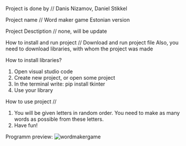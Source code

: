 Project is done by // Danis Nizamov, Daniel Stikkel

Project name // Word maker game Estonian version

Project Desctiption // none, will be update

How to install and run project // Download and run project file
Also, you need to download libraries, with whom the project was made

How to install libraries?

1. Open visual studio code
2. Create new project, or open some project
3. In the terminal write: pip install tkinter
4. Use your library

How to use project // 
1. You will be given letters in random order. You need to make as many words as possible from these letters.
2. Have fun!

Programm preview: ![wordmakergame](https://user-images.githubusercontent.com/131642172/233935102-5848e57a-b812-46b8-8bac-b8547aa5e9da.png)

